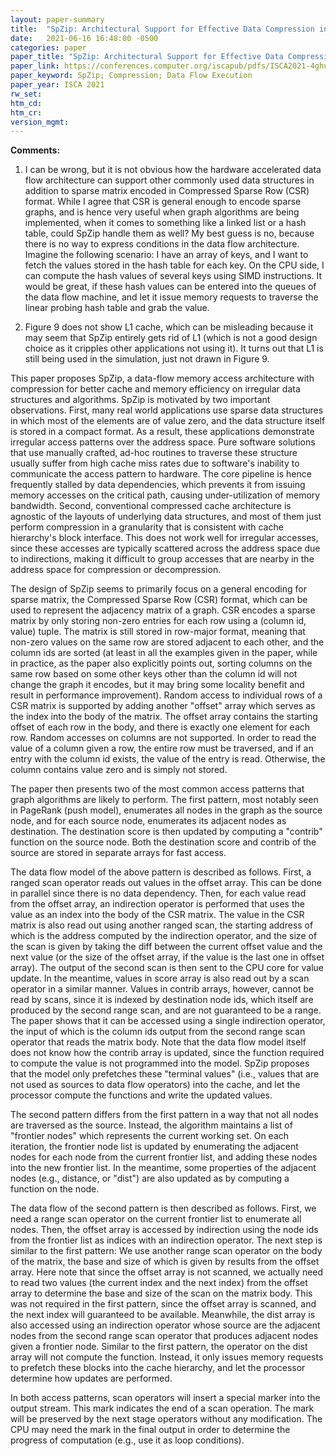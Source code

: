 ```yaml
---
layout: paper-summary
title:  "SpZip: Architectural Support for Effective Data Compression in Irregular Applications"
date:   2021-06-16 16:48:00 -0500
categories: paper
paper_title: "SpZip: Architectural Support for Effective Data Compression in Irregular Applications"
paper_link: https://conferences.computer.org/iscapub/pdfs/ISCA2021-4ghucdBnCWYB7ES2Pe4YdT/333300b069/333300b069.pdf
paper_keyword: SpZip; Compression; Data Flow Execution
paper_year: ISCA 2021
rw_set:
htm_cd:
htm_cr:
version_mgmt:
---
```


**Comments:**

1. I can be wrong, but it is not obvious how the hardware accelerated data flow architecture can support other commonly
   used data structures in addition to sparse matrix encoded in Compressed Sparse Row (CSR) format. 
   While I agree that CSR is general enough to encode sparse graphs, and is hence very useful when
   graph algorithms are being implemented, when it comes to something like a linked list or a hash table, could 
   SpZip handle them as well? My best guess is no, because there is no way to express conditions in the data flow
   architecture.
   Imagine the following scenario: I have an array of keys, and I want to fetch the values stored in the hash table
   for each key.
   On the CPU side, I can compute the hash values of several keys using SIMD instructions. 
   It would be great, if these hash values can be entered into the queues of the data flow machine, and let it
   issue memory requests to traverse the linear probing hash table and grab the value.

2. Figure 9 does not show L1 cache, which can be misleading because it may seem that SpZip entirely gets rid of L1
   (which is not a good design choice as it cripples other applications not using it).
   It turns out that L1 is still being used in the simulation, just not drawn in Figure 9.

This paper proposes SpZip, a data-flow memory access architecture with compression for better cache and memory 
efficiency on irregular data structures and algorithms.
SpZip is motivated by two important observations.
First, many real world applications use sparse data structures in which most of the elements are of value zero,
and the data structure itself is stored in a compact format. As a result, these applications demonstrate irregular
access patterns over the address space. Pure software solutions that use manually crafted, ad-hoc routines to traverse 
these structure usually suffer from high cache miss rates due to software's inability to communicate the access pattern
to hardware. The core pipeline is hence frequently stalled by data dependencies, which prevents it from issuing
memory accesses on the critical path, causing under-utilization of memory bandwidth.
Second, conventional compressed cache architecture is agnostic of the layouts of underlying data structures, and most
of them just perform compression in a granularity that is consistent with cache hierarchy's block interface. 
This does not work well for irregular accesses, since these accesses are typically scattered across the address space
due to indirections, making it difficult to group accesses that are nearby in the address space for compression 
or decompression.

The design of SpZip seems to primarily focus on a general encoding for sparse matrix, the Compressed Sparse Row (CSR) 
format, which can be used to represent the adjacency matrix of a graph.
CSR encodes a sparse matrix by only storing non-zero entries for each row using a (column id, value) tuple.
The matrix is still stored in row-major format, meaning that non-zero values on the same row are stored adjacent
to each other, and the column ids are sorted (at least in all the examples given in the paper, while in practice,
as the paper also explicitly points out, sorting columns on the same row based on some other keys other than the 
column id will not change the graph it encodes, but it may bring some locality benefit and result in performance 
improvement). 
Random access to individual rows of a CSR matrix is supported by adding another "offset" array which serves as 
the index into the body of the matrix. The offset array contains the starting offset of each row in the body, and
there is exactly one element for each row. 
Random accesses on columns are not supported. In order to read the value of a column given a row, the entire row
must be traversed, and if an entry with the column id exists, the value of the entry is read. Otherwise, the column
contains value zero and is simply not stored.

The paper then presents two of the most common access patterns that graph algorithms are likely to perform. The
first pattern, most notably seen in PageRank (push model), enumerates all nodes in the graph as the source node, 
and for each source node, enumerates its adjacent nodes as destination. The destination score is then updated 
by computing a "contrib" function on the source node.
Both the destination score and contrib of the source are stored in separate arrays for fast access.

The data flow model of the above pattern is described as follows. First, a ranged scan operator reads out values
in the offset array. This can be done in parallel since there is no data dependency. Then, for each value read from 
the offset array, an indirection operator is performed that uses the value as an index into the body of the CSR
matrix. The value in the CSR matrix is also read out using another ranged scan, the starting address of which is 
the address computed by the indirection operator, and the size of the scan is given by taking the diff between
the current offset value and the next value (or the size of the offset array, if the value is the last one in
offset array).
The output of the second scan is then sent to the CPU core for value update.
In the meantime, values in score array is also read out by a scan operator in a similar manner.
Values in contrib arrays, however, cannot be read by scans, since it is indexed by destination node ids,
which itself are produced by the second range scan, and are not guaranteed to be a range.
The paper shows that it can be accessed using a single indirection operator, the input of which is the column
ids output from the second range scan operator that reads the matrix body.
Note that the data flow model itself does not know how the contrib array is updated, since the function required
to compute the value is not programmed into the model. SpZip proposes that the model only prefetches these "terminal
values" (i.e., values that are not used as sources to data flow operators) into the cache, and let the processor
compute the functions and write the updated values.

The second pattern differs from the first pattern in a way that not all nodes are traversed as the source.
Instead, the algorithm maintains a list of "frontier nodes" which represents the current working set.
On each iteration, the frontier node list is updated by enumerating the adjacent nodes for each node from the 
current frontier list, and adding these nodes into the new frontier list. In the meantime, some properties of 
the adjacent nodes (e.g., distance, or "dist") are also updated as by computing a function on the node.

The data flow of the second pattern is then described as follows. First, we need a range scan operator on the 
current frontier list to enumerate all nodes. Then, the offset array is accessed by indirection using the node ids
from the frontier list as indices with an indirection operator.
The next step is similar to the first pattern: We use another range scan operator on the body of the matrix,
the base and size of which is given by results from the offset array. 
Here note that since the offset array is not scanned, we actually need to read two values (the current index and 
the next index) from the offset array to determine the base and size of the scan on the matrix body.
This was not required in the first pattern, since the offset array is scanned, and the next index will guaranteed to
be available.
Meanwhile, the dist array is also accessed using an indirection operator whose source are the adjacent nodes from
the second range scan operator that produces adjacent nodes given a frontier node.
Similar to the first pattern, the operator on the dist array will not compute the function. 
Instead, it only issues memory requests to prefetch these blocks into the cache hierarchy, and let the processor
determine how updates are performed.

In both access patterns, scan operators will insert a special marker into the output stream. This mark indicates
the end of a scan operation. The mark will be preserved by the next stage operators without any modification.
The CPU may need the mark in the final output in order to determine the progress of computation (e.g., use it
as loop conditions).

